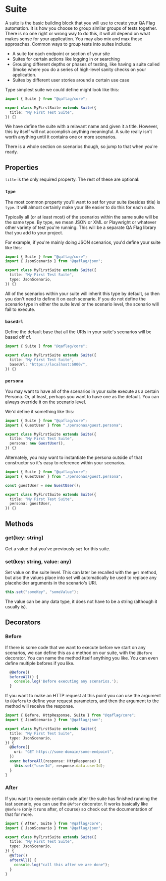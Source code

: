 # Suite

A suite is the basic building block that you will use to create your QA Flag automation. It is how you choose to group similar groups of tests together. There is no one right or wrong way to do this, it will all depend on what makes sense for your application. You may also mix and max these approaches. Common ways to group tests into suites include:

- A suite for each endpoint or section of your site
- Suites for certain actions like logging in or searching
- Grouping different depths or phases of testing, like having a suite called Smoke where you do a series of high-level sanity checks on your application.
- Suites by different user stories around a certain use case

Type simplest suite we could define might look like this:

```typescript
import { Suite } from "@qaflag/core";

export class MyFirstSuite extends Suite({
  title: "My First Test Suite",
}) {}
```

We have define the suite with a relavant name and given it a title. However, this by itself will not accomplish anything meaningful. A suite really isn't worth anything until it contains one or more scenarios.

There is a whole section on scenarios though, so jump to that when you're ready.

## Properties

`title` is the only required property. The rest of these are optional:

### `type`

The most common property you'll want to set for your suite (besides title) is `type`. It will almost certainly make your life easier to do this for each suite.

Typically all (or at least most) of the scenarios within the same suite will be the same type. By type, we mean JSON or XML or Playwright or whatever other variety of test you're running. This will be a separate QA Flag library that you add to your project.

For example, if you're mainly doing JSON scenarios, you'd define your suite like this:

```typescript
import { Suite } from "@qaflag/core";
import { JsonScenario } from "@qaflag/json";

export class MyFirstSuite extends Suite({
  title: "My First Test Suite",
  type: JsonScenario,
}) {}
```

All of the scenarios within your suite will inherit this type by default, so then you don't need to define it on each scenario. If you do not define the scenario type in either the suite level or the scenario level, the scenario will fail to execute.

### `baseUrl`

Define the default base that all the URIs in your suite's scenarios will be based off of.

```typescript
import { Suite } from "@qaflag/core";

export class MyFirstSuite extends Suite({
  title: "My First Test Suite",
  baseUrl: "https://localhost:6000/",
}) {}
```

### `persona`

You may want to have all of the scenarios in your suite execute as a certain Persona. Or, at least, perhaps you want to have one as the default. You can always override it on the scenario level.

We'd define it something like this:

```typescript
import { Suite } from "@qaflag/core";
import { GuestUser } from "./personas/guest.persona";

export class MyFirstSuite extends Suite({
  title: "My First Test Suite",
  persona: new GuestUser(),
}) {}
```

Alternately, you may want to instantiate the persona outside of that constructor so it's easy to reference within your scenarios.

```typescript
import { Suite } from "@qaflag/core";
import { GuestUser } from "./personas/guest.persona";

const guestUser = new GuestUser();

export class MyFirstSuite extends Suite({
  title: "My First Test Suite",
  persona: guestUser,
}) {}
```

## Methods

### get(key: string)

Get a value that you've previously `set` for this suite.

### set(key: string, value: any)

Set value on the suite level. This can later be recalled with the `get` method, but also the values place into set will automatically be used to replace any placeholder arguments in the scenario's URI.

```typescript
this.set("someKey", "someValue");
```

The value can be any data type, it does not have to be a string (although it usually is).

## Decorators

### Before

If there is some code that we want to execute before we start on any scenarios, we can define this as a method on our suite, with the `@Before` decorator. You can name the method itself anything you like. You can even define multiple befores if you like.

```typescript
  @Before()
  beforeAll() {
    console.log('Before executing any scenarios.');
  }
```

If you want to make an HTTP request at this point you can use the argument to `@Before` to define your request parameters, and then the argument to the method will receive the response.

```typescript
import { Before, HttpResponse, Suite } from "@qaflag/core";
import { JsonScenario } from "@qaflag/json";

export class MyFirstSuite extends Suite({
  title: "My First Test Suite",
  type: JsonScenario,
}) {
  @Before({
    uri: "GET https://some-domain/some-endpoint",
  })
  async beforeAll(response: HttpResponse) {
    this.set("userId", response.data.userId);
  }
}
```

### After

If you want to execute certain code after the suite has finished running the last scenario, you can use the `@After` decorator. It works basically like `@Before` (only it runs after, of course) so check out the documentation of that for more.

```typescript
import { After, Suite } from "@qaflag/core";
import { JsonScenario } from "@qaflag/json";

export class MyFirstSuite extends Suite({
  title: "My First Test Suite",
  type: JsonScenario,
}) {
  @After()
  afterAll() {
    console.log("call this after we are done");
  }
}
```
